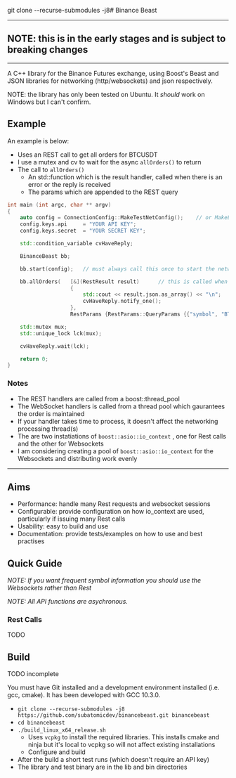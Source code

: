 git clone --recurse-submodules -j8# Binance Beast

---
## NOTE: this is in the early stages and is subject to breaking changes
---

A C++ library for the Binance Futures exchange, using Boost's Beast and JSON libraries for networking (http/websockets) and json respectively. 


NOTE: the library has only been tested on Ubuntu. It *should* work on Windows but I can't confirm.


## Example
An example is below:

* Uses an REST call to get all orders for BTCUSDT
* I use a mutex and cv to wait for the async `allOrders()` to return
* The call to `allOrders()`
  * An std::function which is the result handler, called when there is an error or the reply is received
  * The params which are appended to the REST query


```cpp
int main (int argc, char ** argv)
{
    auto config = ConnectionConfig::MakeTestNetConfig();    // or MakeLiveConfig() when you're feeling brave
    config.keys.api     = "YOUR API KEY";
    config.keys.secret  = "YOUR SECRET KEY";

    std::condition_variable cvHaveReply;

    BinanceBeast bb;

    bb.start(config);   // must always call this once to start the networking processing loop

    bb.allOrders(   [&](RestResult result)      // this is called when the reply is received or an error
                    {  
                        std::cout << result.json.as_array() << "\n";
                        cvHaveReply.notify_one();
                    },
                    RestParams {RestParams::QueryParams {{"symbol", "BTCUSDT"}}});      // params for REST call

    std::mutex mux;
    std::unique_lock lck(mux);

    cvHaveReply.wait(lck);

    return 0;
}
```

### Notes
* The REST handlers are called from a boost::thread_pool
* The WebSocket handlers is called from a thread pool which gaurantees the order is maintained
* If your handler takes time to process, it doesn't affect the networking processing thread(s)
* The are two instatiations of `boost::asio::io_context` , one for Rest calls and the other for Websockets
* I am considering creating a pool of `boost::asio::io_context` for the Websockets and distributing work evenly

---

## Aims
- Performance: handle many Rest requests and websocket sessions
- Configurable: provide configuration on how io_context are used, particularly if issuing many Rest calls
- Usability: easy to build and use
- Documentation: provide tests/examples on how to use and best practises


## Quick Guide

*NOTE: If you want frequent symbol information you should use the Websockets rather than Rest*

*NOTE: All API functions are asychronous.*


### Rest Calls
TODO

## Build

TODO incomplete

You must have Git installed and a development environment installed (i.e. gcc, cmake). It has been developed with GCC 10.3.0.

* `git clone --recurse-submodules -j8 https://github.com/subatomicdev/binancebeast.git binancebeast`
* `cd binancebeast`
* `./build_linux_x64_release.sh`
  *  Uses `vcpkg` to install the required libraries. This installs cmake and ninja but it's local to vcpkg so will not affect existing installations
  * Configure and build
* After the build a short test runs (which doesn't require an API key)
* The library and test binary are in the lib and bin directories
  



